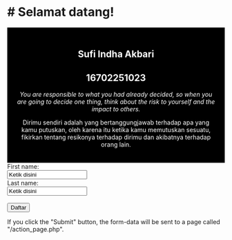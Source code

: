 <html lang="en-us">
<head>
<meta name="viewport" content="width=device-width, initial-scale=1.0">
<style>
.city {
    float: left;
    margin: 5px;
    padding: 15px;
    max-width: 300px;
    height: 300px;
    border: 1px solid black;
}
</style>
</head>
<body>

<h1># Selamat datang!</h1>

<div style="background-color:black;color:white;padding:20px;">
<h2><center>Sufi Indha Akbari</center></h2>
  <h2><center>16702251023</center></h2>
  <p><i><center>You are responsible to what you had already decided, so when you are going to decide one thing, think about the risk to yourself and the impact to others.</center></i></p>
  <p><center>Dirimu sendiri adalah yang bertanggungjawab terhadap apa yang kamu putuskan, oleh karena itu ketika kamu memutuskan sesuatu, fikirkan tentang resikonya terhadap dirimu dan akibatnya terhadap orang lain.</center></p>
</div> 


<html>
<body>

<form action="/action_page.php">
  First name:<br>
  <input type="text" name="Nama depan" value="Ketik disini">
  <br>
  Last name:<br>
  <input type="text" name="Nama Belakang" value="Ketik disini">
  <br><br>
  <input type="submit" value="Daftar">
</form> 

<p>If you click the "Submit" button, the form-data will be sent to a page called "/action_page.php".</p>

</body>
</html>

